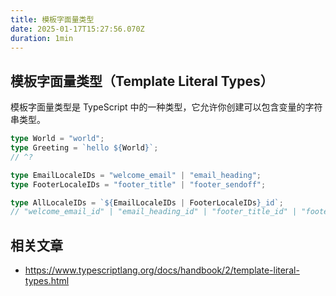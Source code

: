 ```yaml
---
title: 模板字面量类型
date: 2025-01-17T15:27:56.070Z
duration: 1min
---
```


## 模板字面量类型（Template Literal Types）

模板字面量类型是 TypeScript 中的一种类型，它允许你创建可以包含变量的字符串类型。

```ts twoslash
type World = "world";
type Greeting = `hello ${World}`;
// ^?
```

```ts
type EmailLocaleIDs = "welcome_email" | "email_heading";
type FooterLocaleIDs = "footer_title" | "footer_sendoff";

type AllLocaleIDs = `${EmailLocaleIDs | FooterLocaleIDs}_id`;
// "welcome_email_id" | "email_heading_id" | "footer_title_id" | "footer_sendoff_id"
```

## 相关文章

- https://www.typescriptlang.org/docs/handbook/2/template-literal-types.html
